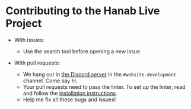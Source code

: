 # Contributing to the Hanab Live Project

- With issues:

  - Use the search tool before opening a new issue.

- With pull requests:

  - We hang out in [the Discord server](https://discord.gg/FADvkJp) in the `#website-development` channel. Come say hi.
  - Your pull requests need to pass the linter. To set up the linter, read and follow the [installation instructions](docs/install.md).
  - Help me fix all these bugs and issues!
